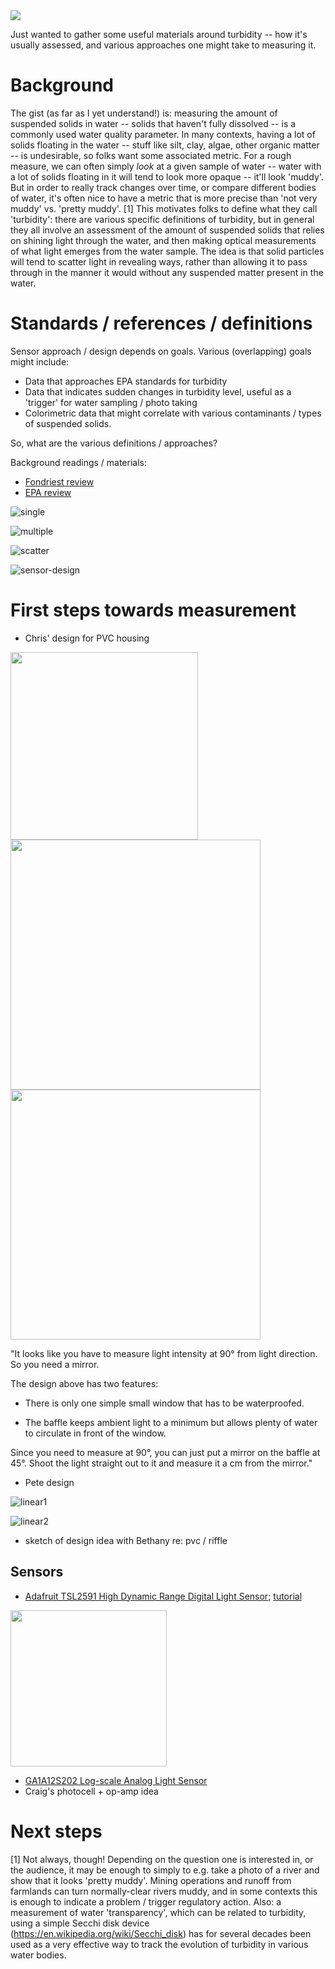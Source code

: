 
<img src="./assets/turbidity.png">


Just wanted to gather some useful materials around turbidity -- how it's usually assessed, and various approaches one might take to measuring it.

# Background

The gist (as far as I yet understand!) is:  measuring the amount of suspended solids in water -- solids that haven't fully dissolved --  is a commonly used water quality parameter. In many contexts, having a lot of solids floating in the water -- stuff like silt, clay, algae, other organic matter  -- is undesirable, so folks want some associated metric.  For a rough measure, we can often simply *look* at a given sample of water --  water with a lot of solids floating in it will tend to look more opaque -- it'll look 'muddy'.  But in order to really track changes over time, or compare different bodies of water, it's often nice to have a metric that is more precise than 'not very muddy' vs. 'pretty muddy'. [1] This motivates folks to define what they call 'turbidity': there are various specific definitions of turbidity, but in general they all involve an assessment of the amount of suspended solids that relies on shining light through the water, and then making optical measurements of what light emerges from the water sample.  The idea is that solid particles will tend to scatter light in revealing ways, rather than allowing it to pass through in the manner it would without any suspended matter present in the water.  

# Standards / references / definitions

Sensor approach / design depends on goals.  Various (overlapping) goals might include: 
- Data that approaches EPA standards for turbidity
- Data that indicates sudden changes in turbidity level, useful as a 'trigger' for water sampling / photo taking
- Colorimetric data that might correlate with various contaminants / types of suspended solids.

So, what are the various definitions / approaches?

Background readings / materials:

- [Fondriest review](http://www.fondriest.com/environmental-measurements/equipment/measuring-water-quality/turbidity-sensors-meters-and-methods/)
- [EPA review](http://water.epa.gov/lawsregs/rulesregs/sdwa/mdbp/upload/2001_01_12_mdbp_turbidity_chap_11.pdf)


![single](./assets/single-beam-color.png)

![multiple](./assets/four-beam-color.png)

![scatter](./assets/scatter-patterns-color.png)

![sensor-design](./assets/sensor-design.png)


# First steps towards measurement

- Chris' design for PVC housing

<img src="./assets/pvc-1.jpg" width=300>

<img src="./assets/pvc-2.jpg" width=400>

<img src="./assets/pvc-3.jpg" width=400>

"It looks like you have to measure light intensity at 90° from light direction. So you need a mirror.

The design above has two features:

- There is only one simple small window that has to be waterproofed.

- The baffle keeps ambient light to a minimum but allows plenty of water to circulate in front of the window.

Since you need to measure at 90°, you can just put a mirror on the baffle at 45°. Shoot the light straight out to it and measure it a cm from the mirror."


- Pete design

![linear1](./assets/linear-1.png)

![linear2](./assets/linear-2.png)

- sketch of design idea with Bethany re: pvc / riffle

## Sensors


- [Adafruit TSL2591 High Dynamic Range Digital Light Sensor](http://www.adafruit.com/products/1980?gclid=Cj0KEQjwgeuuBRCiwpD0hP3Cg4kBEiQAHflm1hb43Ub5CR7TSTamNBer7x-t3-FwrEZkxcEN1Hy_rXMaAlLP8P8HAQ); [tutorial](https://learn.adafruit.com/adafruit-tsl2591)

<img src="./assets/tsl2591.jpg" width=250>

- [GA1A12S202 Log-scale Analog Light Sensor](http://www.adafruit.com/products/1384?gclid=Cj0KEQjwgeuuBRCiwpD0hP3Cg4kBEiQAHflm1mFemOLx3eg_rCWAgsncuij1epxwds8A0sAr97IrN-0aAqib8P8HAQ)
- Craig's photocell + op-amp idea

# Next steps


[1] Not always, though! Depending on the question one is interested in, or the audience, it may be enough to simply to e.g. take a photo of a river and show that it looks 'pretty muddy'.  Mining operations and runoff from farmlands can turn normally-clear rivers muddy, and in some contexts this is enough to indicate a problem / trigger regulatory action.  Also: a measurement of water 'transparency', which can be related to turbidity, using a simple Secchi disk device (https://en.wikipedia.org/wiki/Secchi_disk) has for several decades been used as a very effective way to track the evolution of turbidity in various water bodies. 
